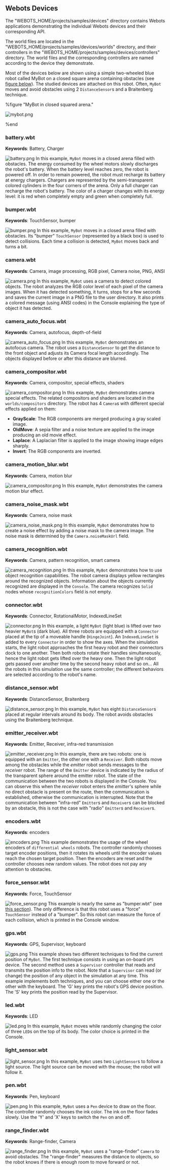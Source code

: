 ## Webots Devices

The "WEBOTS\_HOME/projects/samples/devices" directory contains Webots applications demonstrating the individual Webots devices and their corresponding API.

The world files are located in the "WEBOTS\_HOME/projects/samples/devices/worlds" directory, and their controllers in the "WEBOTS\_HOME/projects/samples/devices/controllers" directory.
The world files and the corresponding controllers are named according to the device they demonstrate.

Most of the devices below are shown using a simple two-wheeled blue robot called MyBot on a closed square arena containing obstacles (see [figure below](#mybot-in-closed-squared-arena)).
The studied devices are attached on this robot.
Often, `MyBot` moves and avoid obstacles using 2 `DistanceSensor`s and a Braitenberg technique.

%figure "MyBot in closed squared arena."

![mybot.png](images/mybot.png)

%end


### battery.wbt

**Keywords**: Battery, Charger

![battery.png](images/battery.png) In this example, `MyBot` moves in a closed arena filled with obstacles.
The energy consumed by the wheel motors slowly discharges the robot's battery.
When the battery level reaches zero, the robot is powered off.
In order to remain powered, the robot must recharge its battery at energy chargers.
Chargers are represented by the semi-transparent colored cylinders in the four corners of the arena.
Only a full charger can recharge the robot's battery.
The color of a charger changes with its energy level: it is red when completely empty and green when completely full.


### bumper.wbt

**Keywords**: TouchSensor, bumper

![bumper.png](images/bumper.png) In this example, `MyBot` moves in a closed arena filled with obstacles.
Its "bumper" `TouchSensor` (represented by a black box) is used to detect collisions.
Each time a collision is detected, `MyBot` moves back and turns a bit.


### camera.wbt

**Keywords**: Camera, image processing, RGB pixel, Camera noise, PNG, ANSI

![camera.png](images/camera.png) In this example, `MyBot` uses a camera to detect colored objects.
The robot analyzes the RGB color level of each pixel of the camera images.
When it has detected something, it turns, stops for a few seconds and saves the current image in a PNG file to the user directory.
It also prints a colored message (using ANSI codes) in the Console explaining the type of object it has detected.


### camera_auto_focus.wbt

**Keywords**: Camera, autofocus, depth-of-field

![camera_auto_focus.png](images/camera_auto_focus.png) In this example, `MyBot` demonstrates an autofocus camera.
The robot uses a `DistanceSensor` to get the distance to the front object and adjusts its Camera focal length accordingly.
The objects displayed before or after this distance are blurred.


### camera_compositor.wbt

**Keywords**: Camera, compositor, special effects, shaders

![camera_compositor.png](images/camera_compositor.png) In this example, `MyBot` demonstrates camera special effects.
The related compositors and shaders are located in the `worlds/compositors` directory.
The robot has 4 `Camera`s with different special effects applied on them:

- **GrayScale**: The RGB components are merged producing a gray scaled image.
- **OldMove**: A sepia filter and a noise texture are applied to the image producing an old movie effect.
- **Laplace**: A Laplacian filter is applied to the image showing image edges sharply.
- **Invert**: The RGB components are inverted.


### camera_motion_blur.wbt

**Keywords**: Camera, motion blur

![camera_compositor.png](images/camera_motion_blur.png) In this example, `MyBot` demonstrates the camera motion blur effect.


### camera_noise_mask.wbt

**Keywords**: Camera, noise mask

![camera_noise_mask.png](images/camera_noise_mask.png) In this example, `MyBot` demonstrates how to create a noise effect by adding a noise mask to the camera image.
The noise mask is determined by the `Camera.noiseMaskUrl` field.


### camera_recognition.wbt

**Keywords**: Camera, pattern recognition, smart camera

![camera_recognition.png](images/camera_recognition.png) In this example, `MyBot` demonstrates how to use object recognition capabilities.
The robot camera displays yellow rectangles around the recognized objects.
Information about the objects currently recognized are displayed in the `Console`.
The camera recognizes `Solid` nodes whose `recognitionColors` field is not empty.


### connector.wbt

**Keywords**: Connector, RotationalMotor, IndexedLineSet

![connector.png](images/connector.png) In this example, a light `MyBot` (light blue) is lifted over two heavier `MyBot`s (dark blue).
All three robots are equipped with a `Connector` placed at the tip of a moveable handle (`HingeJoint`).
An `IndexedLineSet` is added to every `Connector` in order to show the axes.
When the simulation starts, the light robot approaches the first heavy robot and their connectors dock to one another.
Then both robots rotate their handles simultaneously, hence the light robot gets lifted over the heavy one.
Then the light robot gets passed over another time by the second heavy robot and so on...
All the robots in this simulation use the same controller; the different behaviors are selected according to the robot's name.


### distance_sensor.wbt

**Keywords**: DistanceSensor, Braitenberg

![distance_sensor.png](images/distance_sensor.png) In this example, `MyBot` has eight `DistanceSensor`s placed at regular intervals around its body.
The robot avoids obstacles using the Braitenberg technique.


### emitter_receiver.wbt

**Keywords**: Emitter, Receiver, infra-red transmission

![emitter_receiver.png](images/emitter_receiver.png) In this example, there are two robots: one is equipped with an `Emitter`, the other one with a `Receiver`.
Both robots move among the obstacles while the *emitter* robot sends messages to the *receiver* robot.
The range of the `Emitter` device is indicated by the radius of the transparent sphere around the emitter robot.
The state of the communication between the two robots is displayed in the Console.
You can observe this when the *receiver* robot enters the *emitter*'s sphere while no direct obstacle is present on the route, then the communication is established, otherwise the communication is interrupted.
Note that the communication between "infra-red" `Emitter`s and `Receiver`s can be blocked by an obstacle, this is not the case with "radio" `Emitter`s and `Receiver`s.


### encoders.wbt

**Keywords**: encoders

![encoders.png](images/encoders.png) This example demonstrates the usage of the wheel encoders of `differential wheels` robots.
The controller randomly chooses target encoder positions, then it rotates its wheels until the encoder values reach the chosen target position.
Then the encoders are reset and the controller chooses new random values.
The robot does not pay any attention to obstacles.


### force_sensor.wbt

**Keywords**: Force, TouchSensor

![force_sensor.png](images/force_sensor.png) This example is nearly the same as "bumper.wbt" (see [this section](#bumper-wbt)).
The only difference is that this robot uses a "force"
`TouchSensor` instead of a "bumper".
So this robot can measure the force of each collision, which is printed in the Console window.


### gps.wbt

**Keywords**: GPS, Supervisor, keyboard

![gps.png](images/gps.png) This example shows two different techniques to find the current position of `MyBot`.
The first technique consists in using an on-board `GPS` device.
The second method uses a `Supervisor` controller that reads and transmits the position info to the robot.
Note that a `Supervisor` can read (or change) the position of any object in the simulation at any time.
This example implements both techniques, and you can choose either one or the other with the keyboard.
The 'G' key prints the robot's GPS device position.
The 'S' key prints the position read by the Supervisor.


### led.wbt

**Keywords**: LED

![led.png](images/led.png) In this example, `MyBot` moves while randomly changing the color of three `LED`s on the top of its body.
The color choice is printed in the Console.


### light_sensor.wbt


![light_sensor.png](images/light_sensor.png) In this example, `MyBot` uses two `LightSensor`s to follow a light source.
The light source can be moved with the mouse; the robot will follow it.


### pen.wbt

**Keywords**: Pen, keyboard

![pen.png](images/pen.png) In this example, `MyBot` uses a `Pen` device to draw on the floor.
The controller randomly chooses the ink color.
The ink on the floor fades slowly.
Use the 'Y' and 'X' keys to switch the `Pen` on and off.


### range_finder.wbt

**Keywords**: Range-finder, Camera

![range_finder.png](images/range_finder.png) In this example, `MyBot` uses a "range-finder" `Camera` to avoid obstacles.
The "range-finder" measures the distance to objects, so the robot knows if there is enough room to move forward or not.
